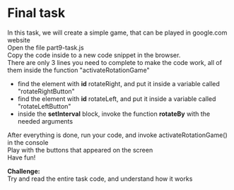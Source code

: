 # Final task       

In this task, we will create a simple game, that can be played in google.com website        
Open the file part9-task.js       
Copy the code inside to a new code snippet in the browser.       
There are only 3 lines you need to complete to make the code work, all of them inside the function "activateRotationGame"       

- find the element with **id** rotateRight, and put it inside a variable called "rotateRightButton"      
- find the element with **id** rotateLeft, and put it inside a variable called "rotateLeftButton"      
- inside the **setInterval** block, invoke the function **rotateBy** with the needed arguments      
      
After everything is done, run your code, and invoke activateRotationGame() in the console      
Play with the buttons that appeared on the screen      
Have fun!

**Challenge:**       
Try and read the entire task code, and understand how it works

